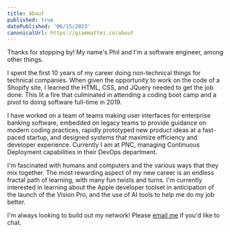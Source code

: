 ```yaml
---
title: About
published: true
datePublished: '06/15/2023'
canonicalUrl: https://giammattei.co/about
---
```


Thanks for stopping by!  My name's Phil and I'm a software engineer, among other things.

I spent the first 10 years of my career doing non-technical things for technical companies.  When given the opportunity to work on the code of a Shopify site, I learned the HTML, CSS, and JQuery needed to get the job done.  This lit a fire that culminated in attending a coding boot camp and a pivot to doing software full-time in 2019.

I have worked on a team of teams making user interfaces for enterprise banking software, embedded on legacy teams to provide guidance on modern coding practices, rapidly prototyped new product ideas at a fast-paced startup, and designed systems that maximize efficiency and developer experience.  Currently I am at PNC, managing Continuous Deployment capabilities in their DevOps department.

I'm fascinated with humans and computers and the various ways that they mix together.  The most rewarding aspect of my new career is an endless fractal path of learning, with many fun twists and turns.  I'm currently interested in learning about the Apple developer toolset in anticipation of the launch of the Vision Pro, and the use of AI tools to help me do my job better.

I'm always looking to build out my network!  Please [email me](mailto:phil@giammattei.co) if you'd like to chat.